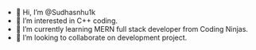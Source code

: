 - 👋 Hi, I’m @Sudhasnhu1k
- 👀 I’m interested in C++ coding.
- 🌱 I’m currently learning MERN full stack developer from Coding Ninjas.
- 💞️ I’m looking to collaborate on development project.


<!---
Sudhasnhu1k/Sudhasnhu1k is a ✨ special ✨ repository because its `README.md` (this file) appears on your GitHub profile.
You can click the Preview link to take a look at your changes.
--->
